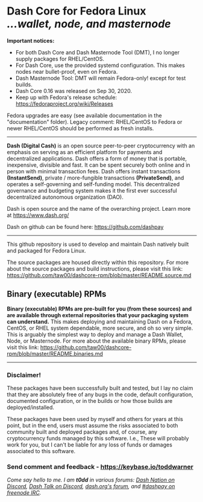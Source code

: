 # Dash Core for Fedora Linux<br />_...wallet, node, and masternode_

**Important notices:**
* For both Dash Core and Dash Masternode Tool (DMT), I no longer supply packages for RHEL/CentOS.
* For Dash Core, use the provided systemd configuration. This makes nodes near bullet-proof, even on Fedora.
* Dash Masternode Tool: DMT will remain Fedora-only! except for test builds.
* Dash Core 0.16 was released on Sep 30, 2020.
* Keep up with Fedora's release schedule: <https://fedoraproject.org/wiki/Releases>

Fedora upgrades are easy (see available documentation in the "documentation"
folder). Legacy comment: RHEL/CentOS to Fedora or newer RHEL/CentOS should be
performed as fresh installs.

---

**Dash (Digital Cash)** is an open source peer-to-peer cryptocurrency with an
emphasis on serving as an efficient platform for payments and decentralized
applications. Dash offers a form of money that is portable, inexpensive,
divisible and fast. It can be spent securely both online and in person with
minimal transaction fees. Dash offers instant transactions **(InstantSend)**,
private / more-fungible transactions **(PrivateSend)**, and operates a
self-governing and self-funding model. This decentralized governance and
budgeting system makes it the first ever successful decentralized autonomous
organization (DAO).

Dash is open source and the name of the overarching project. Learn more
at https://www.dash.org/

Dash on github can be found here: https://github.com/dashpay

---

This github repository is used to develop and maintain Dash natively built
and packaged for Fedora Linux.

The source packages are housed directly within this repository. For more about
the source packages and build instructions, please visit this link:
<https://github.com/taw00/dashcore-rpm/blob/master/README.source.md>

## Binary (executable) RPMs

**Binary (executable) RPMs are pre-built for you (from these sources) and are
available through external repositories that your packaging system can
understand.** This makes deploying and maintaining Dash on a Fedora, CentOS, or
RHEL system dependable, more secure, and oh so very simple. This is arguably
the simplest way to deploy and manage a Dash Wallet, Node, or Masternode. For
more about the available binary RPMs, please visit this link:
<https://github.com/taw00/dashcore-rpm/blob/master/README.binaries.md>

---

### Disclaimer!

These packages have been successfully built and tested, but I lay no claim that
they are absolutely free of any bugs in the code, default configuration,
documented configuration, or in the builds or how those builds are
deployed/installed.

These packages have been used by myself and others for years at this point, but
in the end, users must assume the risks associated to both community built and
deployed packages and, of course, any cryptocurrency funds managed by this
software. I.e., These will probably work for you, but I can't be liable for any
loss of funds or damages associated to this software.

### Send comment and feedback - <https://keybase.io/toddwarner>

_Come say hello to me. I am **t0dd** in various forums: [Dash Nation on
Discord](https://dashchat.org/), [Dash Talk on Discord](http://staydashy.com/),
[dash.org's forum](https://www.dash.org/forum/), and [#dashpay on freenode
IRC](http://freenode.net/)._

